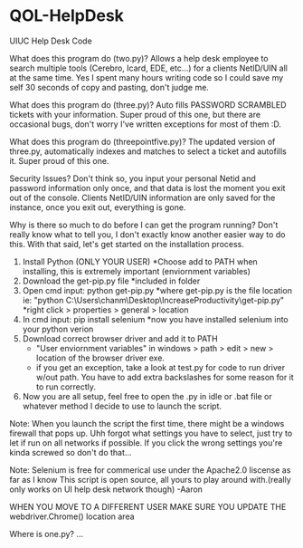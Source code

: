 # QOL-HelpDesk
UIUC Help Desk Code

What does this program do (two.py)?
Allows a help desk employee to search multiple tools (Cerebro, Icard, EDE, etc...) for a clients NetID/UIN all
at the same time. Yes I spent many hours writing code so I could save my self 30 seconds of copy and pasting,
don't judge me.

What does this program do (three.py)?
Auto fills PASSWORD SCRAMBLED tickets with your information. Super proud of this one, but there are occasional bugs, don't worry I've written exceptions for most of them
:D. 

What does this program do (threepointfive.py)?
The updated version of three.py, automatically indexes and matches to select a ticket and autofills it. Super proud of this one. 

Security Issues?
Don't think so, you input your personal Netid and password information only once, and that data is lost the moment
you exit out of the console. Clients NetID/UIN information are only saved for the instance, once you exit out, everything 
is gone.


Why is there so much to do before I can get the program running?
Don't really know what to tell you, I don't exactly know another easier way to do this. With that said, let's get
started on the installation process.


1. Install Python (ONLY YOUR USER)
	*Choose add to PATH when installing, this is extremely important (enviornment variables)
2. Download the get-pip.py file
	*included in folder 
4. Open cmd input: python get-pip.py 
	*where get-pip.py is the file location ie: "python C:\Users\chanm\Desktop\IncreaseProductivity\get-pip.py"
	*right click > properties > general > location 
5. In cmd input: pip install selenium
	*now you have installed selenium into your python verion
6. Download correct browser driver and add it to PATH
	* "User enviornment variables" in windows > path > edit > new > location of the browser driver exe.
	* if you get an exception, take a look at test.py for code to run driver w/out path. You have to add extra backslashes for some reason for it to run correctly.
7. Now you are all setup, feel free to open the .py in idle or .bat file or whatever method I decide to use
to launch the script. 

Note: When you launch the script the first time, there might be a windows firewall that pops up. Uhh forgot what settings you have to select, just try to let if run on all networks if possible. If you click the wrong settings you're kinda screwed so don't do that...
	
Note: Selenium is free for commerical use under the Apache2.0 liscense as far as I know
This script is open source, all yours to play around with.(really only works on UI help desk network though) -Aaron

WHEN YOU MOVE TO A DIFFERENT USER MAKE SURE YOU UPDATE THE webdriver.Chrome() location area

Where is one.py?
...
